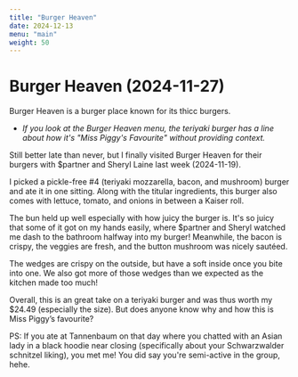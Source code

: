 ```yaml
---
title: "Burger Heaven"
date: 2024-12-13
menu: "main"
weight: 50
---
```


# Burger Heaven (2024-11-27)

Burger Heaven is a burger place known for its thicc burgers.

* *If you look at the Burger Heaven menu, the teriyaki burger has a line about how it's "Miss Piggy's Favourite" without providing context.*

Still better late than never, but I finally visited Burger Heaven for their burgers with $partner and Sheryl Laine last week (2024-11-19).

I picked a pickle-free #4 (teriyaki mozzarella, bacon, and mushroom) burger and ate it in one sitting.  Along with the titular ingredients, this burger also comes with lettuce, tomato, and onions in between a Kaiser roll.

The bun held up well especially with how juicy the burger is. It's so juicy that some of it got on my hands easily, where $partner and Sheryl watched me dash to the bathroom halfway into my burger! Meanwhile, the bacon is crispy, the veggies are fresh, and the button mushroom was nicely sautéed.

The wedges are crispy on the outside, but have a soft inside once you bite into one. We also got more of those wedges than we expected as the kitchen made too much!

Overall, this is an great take on a teriyaki burger and was thus worth my $24.49 (especially the size). But does anyone know why and how this is Miss Piggy’s favourite?

PS: If you ate at Tannenbaum on that day where you chatted with an Asian lady in a black hoodie near closing (specifically about your Schwarzwalder schnitzel liking), you met me! You did say you're semi-active in the group, hehe.